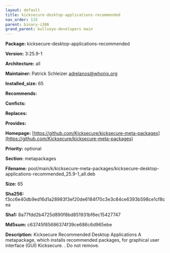 ```yaml
---
layout: default
title: kicksecure-desktop-applications-recommended
nav_order: 115
parent: binary-i386
grand_parent: bullseye-developers main
---
```


**Package:** kicksecure-desktop-applications-recommended

**Version:** 3:25.9-1

**Architecture:**  all

**Maintainer:**  Patrick Schleizer <adrelanos@whonix.org>

**Installed_size:**  65

**Recommends:**  

**Conficts:**  

**Replaces:**  

**Provides:**  

**Homepage:**  [https://github.com/Kicksecure/kicksecure-meta-packages](https://github.com/Kicksecure/kicksecure-meta-packages)

**Priority:**  optional

**Section:** metapackages

**Filename:**  pool/main/k/kicksecure-meta-packages/kicksecure-desktop-applications-recommended_25.9-1_all.deb

**Size:**  65

**Sha256:**  f3cc6e40db9ed16d1a28983f3ef20de6184f70c3e3c84ce6393b598ce1cf8cea

**Sha1:**  8a77fdd2b4725d890f8bd851931bf6ec15427747

**Md5sum:**  c63745f85686374f39ce686c6d965ebe

**Description:** Kicksecure Recommended Desktop Applications
 A metapackage, which installs recommended packages, for graphical user
 interface (GUI) Kicksecure.
 .
 Do not remove.


